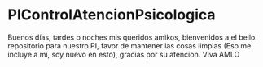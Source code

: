 # PIControlAtencionPsicologica
Buenos días, tardes o noches mis queridos amikos, bienvenidos a el bello repositorio para nuestro PI, favor de mantener las cosas limpias (Eso me incluye a mí, soy nuevo en esto), gracias por su atencion.
Viva AMLO
